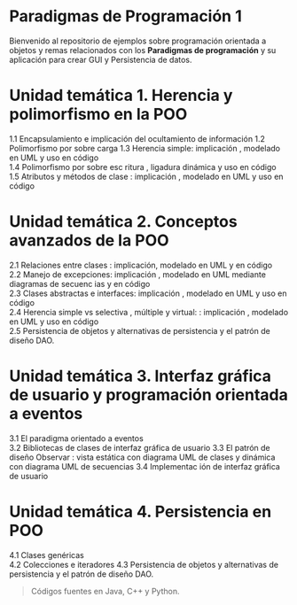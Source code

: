 # Paradigmas de Programación 1

Bienvenido al repositorio de ejemplos sobre programación orientada a objetos y remas relacionados con los **Paradigmas de programación** y su aplicación para crear GUI y Persistencia de datos.




# Unidad temática 1. Herencia y polimorfismo en la POO
1.1 Encapsulamiento e implicación del ocultamiento de información 
1.2 Polimorfismo por sobre carga
1.3 Herencia simple: implicación , modelado en UML y uso en código  
1.4 Polimorfismo por sobre esc ritura , ligadura dinámica y uso en código  
1.5 Atributos y métodos de clase : implicación , modelado en UML y uso en código

# Unidad temática 2. Conceptos avanzados de la POO
2.1 Relaciones entre clases : implicación, modelado en UML y en código  
2.2 Manejo de excepciones: implicación , modelado en UML mediante diagramas de secuenc ias y en código  
2.3 Clases abstractas e interfaces: implicación , modelado en UML y uso en código  
2.4 Herencia simple vs selectiva , múltiple y virtual: : implicación , modelado en UML y uso en código  
2.5 Persistencia de objetos y alternativas de persistencia y el patrón de diseño DAO.

# Unidad temática 3. Interfaz gráfica de usuario y programación orientada a eventos
3.1 El paradigma orientado a eventos  
3.2 Bibliotecas de clases de interfaz gráfica de usuario
3.3 El patrón de diseño Observar : vista estática con diagrama UML de clases y dinámica con diagrama UML de secuencias
3.4 Implementac ión de interfaz gráfica de usuario

# Unidad temática 4. Persistencia en POO
4.1 Clases genéricas  
4.2 Colecciones e iteradores
4.3 Persistencia de objetos y alternativas de persistencia y el patrón de diseño DAO.


> Códigos fuentes en Java, C++ y Python.


